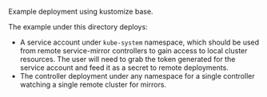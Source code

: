 Example deployment using kustomize base.

The example under this directory deploys:
- A service account under `kube-system` namespace, which should be used from
  remote service-mirror controllers to gain access to local cluster resources.
  The user will need to grab the token generated for the service account and
  feed it as a secret to remote deployments.
- The controller deployment under any namespace for a single controller watching
  a single remote cluster for mirrors.
